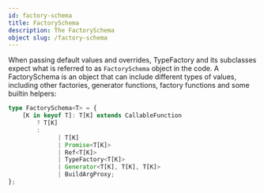 ```yaml
---
id: factory-schema 
title: FactorySchema 
description: The FactorySchema 
object slug: /factory-schema
---
```


When passing default values and overrides, TypeFactory and its subclasses expect what is referred to as `FactorySchema`
object in the code. A FactorySchema is an object that can include different types of values, including other factories,
generator functions, factory functions and some builtin helpers:

```typescript title="types.ts"
type FactorySchema<T> = {
    [K in keyof T]: T[K] extends CallableFunction
        ? T[K]
        :
              | T[K]
              | Promise<T[K]>
              | Ref<T[K]>
              | TypeFactory<T[K]>
              | Generator<T[K], T[K], T[K]>
              | BuildArgProxy;
};
```
